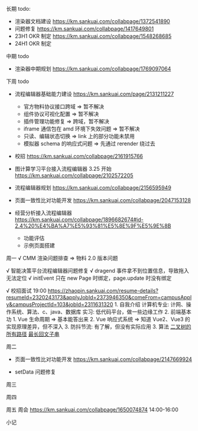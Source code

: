 长期 todo:
  - 渲染器文档建设 https://km.sankuai.com/collabpage/1372541890
  - 问题修复 https://km.sankuai.com/collabpage/1417649801
  - 23H1 OKR 制定 https://km.sankuai.com/collabpage/1548268685
  - 24H1 OKR 制定 

中期 todo
  - 渲染器中期规划 https://km.sankuai.com/collabpage/1769097064
  
下周 todo
  - 流程编辑器基础能力建设 https://km.sankuai.com/page/2131211227
    - 官方物料协议接口跨域 => 暂不解决
    - 组件协议可视化配置 => 暂不解决
    - 插件管理功能修复 => 跨域，暂不解决
    - iframe 通信包在 amd 环境下失效问题 => 暂不解决
    - 只读、编辑状态切换 => link 上的部分功能未禁用
    - 模拟器 schema 的响应式问题 => 先通过 rerender 绕过去
  
  - 校招 https://km.sankuai.com/collabpage/2161915766

  - 图计算学习平台接入流程编辑器 3.25 开始 https://km.sankuai.com/collabpage/2102572205
  
  - 流程编辑器规划 https://km.sankuai.com/collabpage/2156595949

  - 页面一致性比对功能开发 https://km.sankuai.com/collabpage/2047153128

  - 经营分析接入流程编辑器 https://km.sankuai.com/collabpage/1896682674#id-2.4%20%E4%BA%A7%E5%93%81%E5%8E%9F%E5%9E%8B
    - 功能评估
    - 示例页面搭建
  
周一
  √ CMM 渲染问题排查 => 物料 2.0 版本问题

  √ 智能决策平台流程编辑器问题修复
    √ dragend 事件拿不到位置信息，导致拖入无法定位
    √ initEvent 只在 new Page 时绑定，page.update 时没有绑定

  √ 校招面试 19:00 https://zhaopin.sankuai.com/resume-details?resumeId=2320243173&applyJobId=2373946350&comeFrom=campusApply&campusProjectId=103&jobId=2311631320
    1. 自我介绍
      计算机专业: 计网、操作系统、算法、c、java、数据库
      实习: 低代码平台，做一些边缘工作
    2. 前端基本功
      1. Vue 生命周期 => 基本能答出来
      2. Vue 响应式系统 => 知道 Vue2、Vue3 的实现原理差异，但不深入
      3. 防抖节流: 有了解，但没有实际应用
    3. 算法
      [二叉树的所有路径](https://leetcode.cn/problems/binary-tree-paths/)
      [最长回文子串](https://leetcode.cn/problems/longest-palindromic-substring/submissions/499484893/)

周二
  - 页面一致性比对功能开发 https://km.sankuai.com/collabpage/2147669924

  - setData 问题修复

周三
  

周四
  

周五
  周会 https://km.sankuai.com/collabpage/1650074874 14:00-16:00
  
小记


